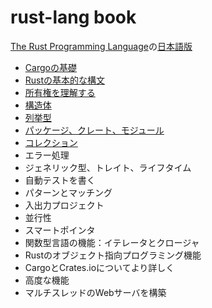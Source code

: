 # rust-lang book

[The Rust Programming Language](https://doc.rust-lang.org/stable/book/)の[日本語版](https://doc.rust-jp.rs/book-ja/)

- [Cargoの基礎](./docs/cargo.md)
- [Rustの基本的な構文](./docs/rust_basic_syntax.md)
- [所有権を理解する](./docs/ownership.md)
- [構造体](./docs/struct.md)
- [列挙型](./docs/enum.md)
- [パッケージ、クレート、モジュール](./docs/package_crate_module.md)
- [コレクション](./docs/collections.md)
- エラー処理
- ジェネリック型、トレイト、ライフタイム
- 自動テストを書く
- パターンとマッチング
- 入出力プロジェクト
- 並行性
- スマートポインタ
- 関数型言語の機能：イテレータとクロージャ
- Rustのオブジェクト指向プログラミング機能
- CargoとCrates.ioについてより詳しく
- 高度な機能
- マルチスレッドのWebサーバを構築

